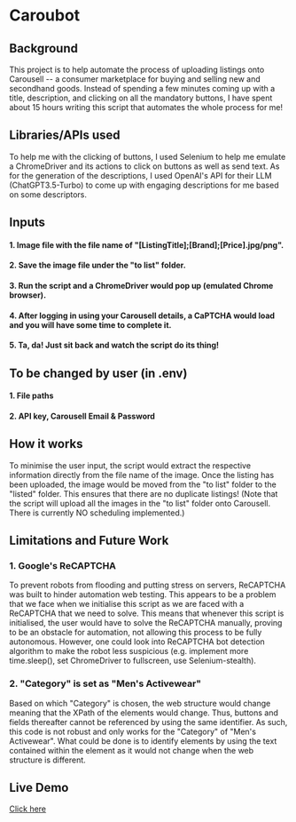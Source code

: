 # Caroubot

## Background
This project is to help automate the process of uploading listings onto Carousell -- a consumer marketplace for buying and selling new and secondhand goods.
Instead of spending a few minutes coming up with a title, description, and clicking on all the mandatory buttons, I have spent about 15 hours writing this script that automates the whole process for me!

## Libraries/APIs used
To help me with the clicking of buttons, I used Selenium to help me emulate a ChromeDriver and its actions to click on buttons as well as send text.
As for the generation of the descriptions, I used OpenAI's API for their LLM (ChatGPT3.5-Turbo) to come up with engaging descriptions for me based on some descriptors.

## Inputs
#### 1. Image file with the file name of "[ListingTitle];[Brand];[Price].jpg/png".
#### 2. Save the image file under the "to list" folder.
#### 3. Run the script and a ChromeDriver would pop up (emulated Chrome browser).
#### 4. After logging in using your Carousell details, a CaPTCHA would load and you will have some time to complete it.
#### 5. Ta, da! Just sit back and watch the script do its thing!

## To be changed by user (in .env)
#### 1. File paths
#### 2. API key, Carousell Email & Password

## How it works
To minimise the user input, the script would extract the respective information directly from the file name of the image.
Once the listing has been uploaded, the image would be moved from the "to list" folder to the "listed" folder. This ensures that there are no duplicate listings! (Note that the script will upload all the images in the "to list" folder onto Carousell. There is currently NO scheduling implemented.)

## Limitations and Future Work
### 1. Google's ReCAPTCHA
To prevent robots from flooding and putting stress on servers, ReCAPTCHA was built to hinder automation web testing. This appears to be a problem that we face when we initialise this script as we are faced with a ReCAPTCHA that we need to solve. This means that whenever this script is initialised, the user would have to solve the ReCAPTCHA manually, proving to be an obstacle for automation, not allowing this process to be fully autonomous. However, one could look into ReCAPTCHA bot detection algorithm to make the robot less suspicious (e.g. implement more time.sleep(), set ChromeDriver to fullscreen, use Selenium-stealth).
### 2. "Category" is set as "Men's Activewear"
Based on which "Category" is chosen, the web structure would change meaning that the XPath of the elements would change. Thus, buttons and fields thereafter cannot be referenced by using the same identifier. As such, this code is not robust and only works for the "Category" of "Men's Activewear". What could be done is to identify elements by using the text contained within the element as it would not change when the web structure is different.

## Live Demo
[Click here](https://www.loom.com/share/cff5aea893ae4d1586af7cfa01ce251f?sid=b47c9bf2-ba3b-4763-b466-cb8ef4776ed5)